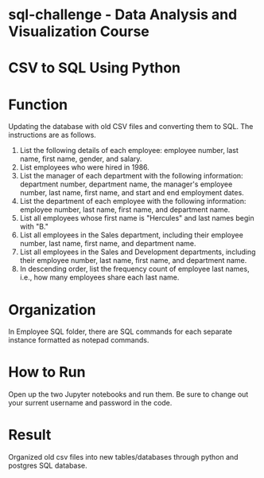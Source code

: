 # sql-challenge - Data Analysis and Visualization Course
# CSV to SQL Using Python
# Function
Updating the database with old CSV files and converting them to SQL. The instructions are as follows. <br />
1.	List the following details of each employee: employee number, last name, first name, gender, and salary. <br />
2.	List employees who were hired in 1986. <br />
3.	List the manager of each department with the following information: department number, department name, the manager's employee number, last name, first name, and start and end employment dates. <br />
4.	List the department of each employee with the following information: employee number, last name, first name, and department name. <br />
5.	List all employees whose first name is "Hercules" and last names begin with "B." <br />
6.	List all employees in the Sales department, including their employee number, last name, first name, and department name. <br />
7.	List all employees in the Sales and Development departments, including their employee number, last name, first name, and department name. <br />
8.	In descending order, list the frequency count of employee last names, i.e., how many employees share each last name. <br />
# Organization
In Employee SQL folder, there are SQL commands for each separate instance formatted as notepad commands. 
# How to Run
Open up the two Jupyter notebooks and run them. Be sure to change out your surrent username and password in the code. 
# Result
Organized old csv files into new tables/databases through python and postgres SQL database.  

